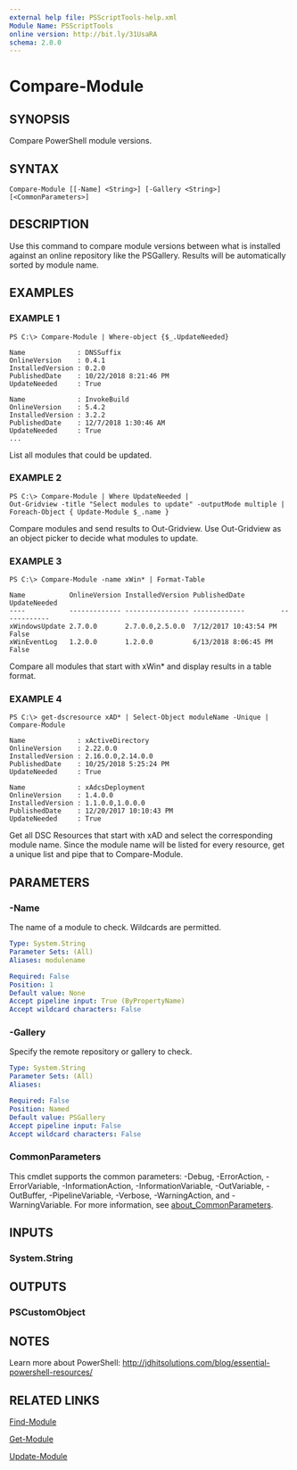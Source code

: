 ```yaml
---
external help file: PSScriptTools-help.xml
Module Name: PSScriptTools
online version: http://bit.ly/31UsaRA
schema: 2.0.0
---
```


# Compare-Module

## SYNOPSIS
Compare PowerShell module versions.

## SYNTAX

```
Compare-Module [[-Name] <String>] [-Gallery <String>] [<CommonParameters>]
```

## DESCRIPTION
Use this command to compare module versions between what is installed against an online repository like the PSGallery.
Results will be automatically sorted by module name.

## EXAMPLES

### EXAMPLE 1
```
PS C:\> Compare-Module | Where-object {$_.UpdateNeeded}

Name             : DNSSuffix
OnlineVersion    : 0.4.1
InstalledVersion : 0.2.0
PublishedDate    : 10/22/2018 8:21:46 PM
UpdateNeeded     : True

Name             : InvokeBuild
OnlineVersion    : 5.4.2
InstalledVersion : 3.2.2
PublishedDate    : 12/7/2018 1:30:46 AM
UpdateNeeded     : True
...
```

List all modules that could be updated.

### EXAMPLE 2
```
PS C:\> Compare-Module | Where UpdateNeeded |
Out-Gridview -title "Select modules to update" -outputMode multiple |
Foreach-Object { Update-Module $_.name }
```

Compare modules and send results to Out-Gridview.
Use Out-Gridview as an object picker to decide what modules to update.

### EXAMPLE 3
```
PS C:\> Compare-Module -name xWin* | Format-Table

Name           OnlineVersion InstalledVersion PublishedDate         UpdateNeeded
----           ------------- ---------------- -------------         ------------
xWindowsUpdate 2.7.0.0       2.7.0.0,2.5.0.0  7/12/2017 10:43:54 PM        False
xWinEventLog   1.2.0.0       1.2.0.0          6/13/2018 8:06:45 PM         False
```

Compare all modules that start with xWin* and display results in a table format.

### EXAMPLE 4
```
PS C:\> get-dscresource xAD* | Select-Object moduleName -Unique |
Compare-Module

Name             : xActiveDirectory
OnlineVersion    : 2.22.0.0
InstalledVersion : 2.16.0.0,2.14.0.0
PublishedDate    : 10/25/2018 5:25:24 PM
UpdateNeeded     : True

Name             : xAdcsDeployment
OnlineVersion    : 1.4.0.0
InstalledVersion : 1.1.0.0,1.0.0.0
PublishedDate    : 12/20/2017 10:10:43 PM
UpdateNeeded     : True
```

Get all DSC Resources that start with xAD and select the corresponding module name.
Since the module name will be listed for every resource, get a unique list and pipe that to Compare-Module.

## PARAMETERS

### -Name
The name of a module to check.
Wildcards are permitted.

```yaml
Type: System.String
Parameter Sets: (All)
Aliases: modulename

Required: False
Position: 1
Default value: None
Accept pipeline input: True (ByPropertyName)
Accept wildcard characters: False
```

### -Gallery
Specify the remote repository or gallery to check.

```yaml
Type: System.String
Parameter Sets: (All)
Aliases:

Required: False
Position: Named
Default value: PSGallery
Accept pipeline input: False
Accept wildcard characters: False
```

### CommonParameters
This cmdlet supports the common parameters: -Debug, -ErrorAction, -ErrorVariable, -InformationAction, -InformationVariable, -OutVariable, -OutBuffer, -PipelineVariable, -Verbose, -WarningAction, and -WarningVariable. For more information, see [about_CommonParameters](http://go.microsoft.com/fwlink/?LinkID=113216).

## INPUTS

### System.String
## OUTPUTS

### PSCustomObject
## NOTES
Learn more about PowerShell: http://jdhitsolutions.com/blog/essential-powershell-resources/

## RELATED LINKS

[Find-Module]()

[Get-Module]()

[Update-Module]()

